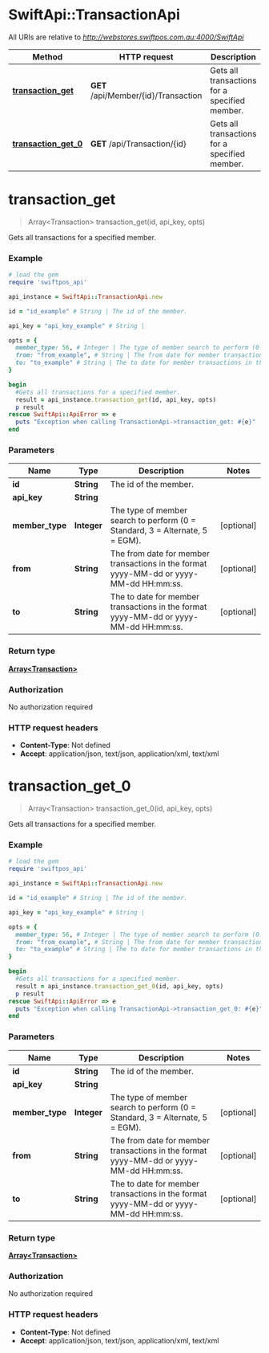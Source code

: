 # SwiftApi::TransactionApi

All URIs are relative to *http://webstores.swiftpos.com.au:4000/SwiftApi*

Method | HTTP request | Description
------------- | ------------- | -------------
[**transaction_get**](TransactionApi.md#transaction_get) | **GET** /api/Member/{id}/Transaction | Gets all transactions for a specified member.
[**transaction_get_0**](TransactionApi.md#transaction_get_0) | **GET** /api/Transaction/{id} | Gets all transactions for a specified member.


# **transaction_get**
> Array&lt;Transaction&gt; transaction_get(id, api_key, opts)

Gets all transactions for a specified member.

### Example
```ruby
# load the gem
require 'swiftpos_api'

api_instance = SwiftApi::TransactionApi.new

id = "id_example" # String | The id of the member.

api_key = "api_key_example" # String | 

opts = { 
  member_type: 56, # Integer | The type of member search to perform (0 = Standard, 3 = Alternate, 5 = EGM).
  from: "from_example", # String | The from date for member transactions in the format yyyy-MM-dd or yyyy-MM-dd HH:mm:ss.
  to: "to_example" # String | The to date for member transactions in the format yyyy-MM-dd or yyyy-MM-dd HH:mm:ss.
}

begin
  #Gets all transactions for a specified member.
  result = api_instance.transaction_get(id, api_key, opts)
  p result
rescue SwiftApi::ApiError => e
  puts "Exception when calling TransactionApi->transaction_get: #{e}"
end
```

### Parameters

Name | Type | Description  | Notes
------------- | ------------- | ------------- | -------------
 **id** | **String**| The id of the member. | 
 **api_key** | **String**|  | 
 **member_type** | **Integer**| The type of member search to perform (0 &#x3D; Standard, 3 &#x3D; Alternate, 5 &#x3D; EGM). | [optional] 
 **from** | **String**| The from date for member transactions in the format yyyy-MM-dd or yyyy-MM-dd HH:mm:ss. | [optional] 
 **to** | **String**| The to date for member transactions in the format yyyy-MM-dd or yyyy-MM-dd HH:mm:ss. | [optional] 

### Return type

[**Array&lt;Transaction&gt;**](Transaction.md)

### Authorization

No authorization required

### HTTP request headers

 - **Content-Type**: Not defined
 - **Accept**: application/json, text/json, application/xml, text/xml



# **transaction_get_0**
> Array&lt;Transaction&gt; transaction_get_0(id, api_key, opts)

Gets all transactions for a specified member.

### Example
```ruby
# load the gem
require 'swiftpos_api'

api_instance = SwiftApi::TransactionApi.new

id = "id_example" # String | The id of the member.

api_key = "api_key_example" # String | 

opts = { 
  member_type: 56, # Integer | The type of member search to perform (0 = Standard, 3 = Alternate, 5 = EGM).
  from: "from_example", # String | The from date for member transactions in the format yyyy-MM-dd or yyyy-MM-dd HH:mm:ss.
  to: "to_example" # String | The to date for member transactions in the format yyyy-MM-dd or yyyy-MM-dd HH:mm:ss.
}

begin
  #Gets all transactions for a specified member.
  result = api_instance.transaction_get_0(id, api_key, opts)
  p result
rescue SwiftApi::ApiError => e
  puts "Exception when calling TransactionApi->transaction_get_0: #{e}"
end
```

### Parameters

Name | Type | Description  | Notes
------------- | ------------- | ------------- | -------------
 **id** | **String**| The id of the member. | 
 **api_key** | **String**|  | 
 **member_type** | **Integer**| The type of member search to perform (0 &#x3D; Standard, 3 &#x3D; Alternate, 5 &#x3D; EGM). | [optional] 
 **from** | **String**| The from date for member transactions in the format yyyy-MM-dd or yyyy-MM-dd HH:mm:ss. | [optional] 
 **to** | **String**| The to date for member transactions in the format yyyy-MM-dd or yyyy-MM-dd HH:mm:ss. | [optional] 

### Return type

[**Array&lt;Transaction&gt;**](Transaction.md)

### Authorization

No authorization required

### HTTP request headers

 - **Content-Type**: Not defined
 - **Accept**: application/json, text/json, application/xml, text/xml



